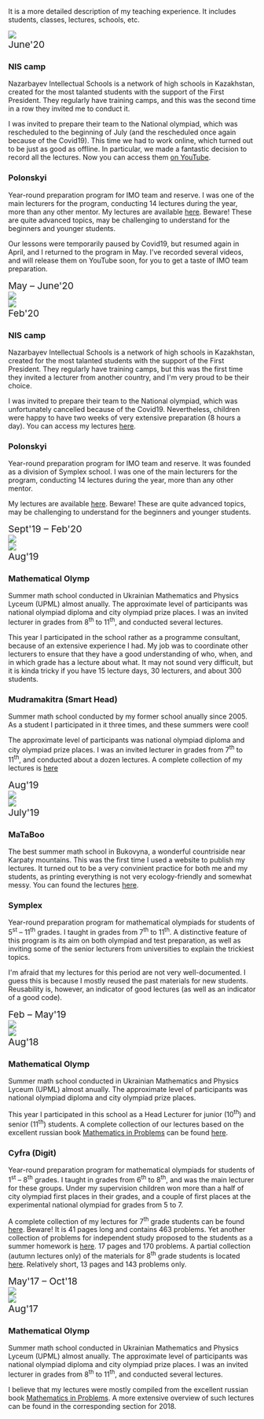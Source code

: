 <p class="mt-3">
  It is a more detailed description of my teaching experience.  It includes students, classes, lectures, schools, etc.
</p>

<div class="row">
    <div class="col-5 text-right">
        <img src="./assets/nis.jpg" class="rounded-circle img-fluid" data-holder-rendered="true">
    </div>
    <div class="col-2" style="text-align: center; vertical-align: middle;">
        <div class="text-center embed-responsive embed-responsive-1by1">
            <div class="embed-responsive-item bg-primary text-white" style="border-radius: 50%; font-size: 2vw; display: table;">
                <span style="vertical-align: middle; display: table-cell;">June'20</span>
            </div>
        </div>
    </div>
    <div class="col-5 text-left">
        <h3>
            NIS camp
        </h3>
        <p>
            Nazarbayev Intellectual Schools is a network of high schools in Kazakhstan, created for the most talanted students with the support of the First President.   They regularly have training camps, and this was the second time in a row they invited me to conduct it.  
        </p>
        <p>
            I was invited to prepare their team to the National olympiad, which was rescheduled to the beginning of July (and the rescheduled once again because of the Covid19).  This time we had to work online, which turned out to be just as good as offline.  In particular, we made a fantastic decision to record all the lectures.  Now you can access them <a href="https://www.youtube.com/playlist?list=PL5XMnwBFMSgfhYAR069_s8iKkQYO59BzX">on YouTube</a>.
        </p>
    </div>
</div>

<div class="row">
    <div class="col-5 text-right">
        <h3>
            Polonskyi
        </h3>
        <p>
            Year-round preparation program for IMO team and reserve.  I was one of the main lecturers for the program, conducting 14 lectures during the year, more than any other mentor.  My lectures are available <a href="https://sky-nik.github.io/teaching/sources/polonskyi/">here</a>.  Beware!  These are quite advanced topics, may be challenging to understand for the beginners and younger students.
        </p>
        <p>
            Our lessons were temporarily paused by Covid19, but resumed again in April, and I returned to the program in May.  I've recorded several videos, and will release them on YouTube soon, for you to get a taste of IMO team preparation. 
        </p>
    </div>
    <div class="col-2" style="text-align: center; vertical-align: middle;">
        <div class="text-center embed-responsive embed-responsive-1by1">
            <div class="embed-responsive-item bg-primary text-white" style="border-radius: 50%; font-size: 2vw; display: table;">
                <span style="vertical-align: middle; display: table-cell;">May &ndash; June'20</span>
            </div>
        </div>
    </div>
    <div class="col-5 text-left">
        <img src="./assets/polonskyi.png" class="rounded-circle img-fluid" data-holder-rendered="true">
    </div>
</div>

<div class="row">
    <div class="col-5 text-right">
        <img src="./assets/nis.jpg" class="rounded-circle img-fluid" data-holder-rendered="true">
    </div>
    <div class="col-2" style="text-align: center; vertical-align: middle;">
        <div class="text-center embed-responsive embed-responsive-1by1">
            <div class="embed-responsive-item bg-primary text-white" style="border-radius: 50%; font-size: 2vw; display: table;">
                <span style="vertical-align: middle; display: table-cell;">Feb'20</span>
            </div>
        </div>
    </div>
    <div class="col-5 text-left">
        <h3>
            NIS camp
        </h3>
        <p>
            Nazarbayev Intellectual Schools is a network of high schools in Kazakhstan, created for the most talanted students with the support of the First President.   They regularly have training camps, but this was the first time they invited a lecturer from another country, and I'm very proud to be their choice.  
        </p>
        <p>
            I was invited to prepare their team to the National olympiad, which was unfortunately cancelled because of the Covid19.  Nevertheless, children were happy to have two weeks of very extensive preparation (8 hours a day).  You can access my lectures <a href="https://sky-nik.github.io/teaching/sources/Kazakhstan/">here</a>.
        </p>
    </div>
</div>

<div class="row">
    <div class="col-5 text-right">
        <h3>
            Polonskyi
        </h3>
        <p>
            Year-round preparation program for IMO team and reserve.  It was founded as a division of Symplex school.  I was one of the main lecturers for the program, conducting 14 lectures during the year, more than any other mentor.
        </p>
        <p>
            My lectures are available <a href="https://sky-nik.github.io/teaching/sources/polonskyi/">here</a>.  Beware!  These are quite advanced topics, may be challenging to understand for the beginners and younger students.
        </p>
    </div>
    <div class="col-2" style="text-align: center; vertical-align: middle;">
        <div class="text-center embed-responsive embed-responsive-1by1">
            <div class="embed-responsive-item bg-primary text-white" style="border-radius: 50%; font-size: 2vw; display: table;">
                <span style="vertical-align: middle; display: table-cell;">Sept'19 &ndash; Feb'20</span>
            </div>
        </div>
    </div>
    <div class="col-5 text-left">
        <img src="./assets/polonskyi.png" class="rounded-circle img-fluid" data-holder-rendered="true">
    </div>
</div>

<div class="row">
    <div class="col-5 text-right">
        <img src="./assets/matholymp.jpg" class="rounded-circle img-fluid" data-holder-rendered="true">
    </div>
    <div class="col-2" style="text-align: center; vertical-align: middle;">
        <div class="text-center embed-responsive embed-responsive-1by1">
            <div class="embed-responsive-item bg-primary text-white" style="border-radius: 50%; font-size: 2vw; display: table;">
                <span style="vertical-align: middle; display: table-cell;">Aug'19</span>
            </div>
        </div>
    </div>
    <div class="col-5 text-left">
        <h3>
            Mathematical Olymp
        </h3>
        <p>
            Summer math school conducted in Ukrainian Mathematics and Physics Lyceum (UPML) almost anually.  The approximate level of participants was national olympiad diploma and city olympiad prize places.  I was an invited lecturer in grades from 8<sup>th</sup> to 11<sup>th</sup>, and conducted several lectures.
        </p>
        <p>
            This year I participated in the school rather as a programme consultant, because of an extensive experience I had.  My job was to coordinate other lecturers to ensure that they have a good understanding of who, when, and in which grade has a lecture about what.  It may not sound very difficult, but it is kinda tricky if you have 15 lecture days, 30 lecturers, and about 300 students.
        </p>
    </div>
</div>

<div class="row">
    <div class="col-5 text-right">
        <h3>
            Mudramakitra (Smart Head)
        </h3>
        <p>
            Summer math school conducted by my former school anually since 2005.  As a student I participated in it three times, and these summers were cool!
        </p>
        <p>
            The approximate level of participants was national olympiad diploma and city olympiad prize places.  I was an invited lecturer in grades from 7<sup>th</sup> to 11<sup>th</sup>, and conducted about a dozen lectures.  A complete collection of my lectures is <a href="./assets/mudramakitra.pdf">here</a>
        </p>
    </div>
    <div class="col-2" style="text-align: center; vertical-align: middle;">
        <div class="text-center embed-responsive embed-responsive-1by1">
            <div class="embed-responsive-item bg-primary text-white" style="border-radius: 50%; font-size: 2vw; display: table;">
                <span style="vertical-align: middle; display: table-cell;">Aug'19</span>
            </div>
        </div>
    </div>
    <div class="col-5 text-left">
        <img src="./assets/mudramakitra.png" class="rounded-circle img-fluid" data-holder-rendered="true">
    </div>
</div>

<div class="row">
    <div class="col-5 text-right">
        <img src="./assets/mataboo.png" class="rounded-circle img-fluid" data-holder-rendered="true">
    </div>
    <div class="col-2" style="text-align: center; vertical-align: middle;">
        <div class="text-center embed-responsive embed-responsive-1by1">
            <div class="embed-responsive-item bg-primary text-white" style="border-radius: 50%; font-size: 2vw; display: table;">
                <span style="vertical-align: middle; display: table-cell;">July'19</span>
            </div>
        </div>
    </div>
    <div class="col-5 text-left">
        <h3>
            MaTaBoo
        </h3>
        <p>
            The best summer math school in Bukovyna, a wonderful countriside near Karpaty mountains.  This was the first time I used a website to publish my lectures.  It turned out to be a very convinient practice for both me and my students, as printing everything is not very ecology-friendly and somewhat messy.  You can found the lectures <a href="https://sky-nik.github.io/teaching/sources/mataboo/">here</a>.  
        </p>
    </div>
</div>

<div class="row">
    <div class="col-5 text-right">
        <h3>
            Symplex
        </h3>
        <p>
            Year-round preparation program for mathematical olympiads for students of 5<sup>st</sup> &ndash; 11<sup>th</sup> grades.  I taught in grades from 7<sup>th</sup> to 11<sup>th</sup>.  A distinctive feature of this program is its aim on both olympiad and test preparation, as well as inviting some of the senior lecturers from universities to explain the trickiest topics.
        </p>
        <p>
            I'm afraid that my lectures for this period are not very well-documented.  I guess this is because I mostly reused the past materials for new students.  Reusability is, however, an indicator of good lectures (as well as an indicator of a good code).
        </p>
    </div>
    <div class="col-2" style="text-align: center; vertical-align: middle;">
        <div class="text-center embed-responsive embed-responsive-1by1">
            <div class="embed-responsive-item bg-primary text-white" style="border-radius: 50%; font-size: 2vw; display: table;">
                <span style="vertical-align: middle; display: table-cell;">Feb &ndash; May'19</span>
            </div>
        </div>
    </div>
    <div class="col-5 text-left">
        <img src="./assets/symplex.png" class="rounded-circle img-fluid" data-holder-rendered="true">
    </div>
</div>

<div class="row">
    <div class="col-5 text-right">
        <img src="./assets/matholymp.jpg" class="rounded-circle img-fluid" data-holder-rendered="true">
    </div>
    <div class="col-2" style="text-align: center; vertical-align: middle;">
        <div class="text-center embed-responsive embed-responsive-1by1">
            <div class="embed-responsive-item bg-primary text-white" style="border-radius: 50%; font-size: 2vw; display: table;">
                <span style="vertical-align: middle; display: table-cell;">Aug'18</span>
            </div>
        </div>
    </div>
    <div class="col-5 text-left">
        <h3>
            Mathematical Olymp
        </h3>
        <p>
            Summer math school conducted in Ukrainian Mathematics and Physics Lyceum (UPML) almost anually.  The approximate level of participants was national olympiad diploma and city olympiad prize places.
        </p>
        <p>
            This year I participated in this school as a Head Lecturer for junior (10<sup>th</sup>) and senior (11<sup>th</sup>) students.  A complete collection of our lectures based on the excellent russian book <a href="https://www.mccme.ru/free-books/olymp/matprob.pdf">Mathematics in Problems</a> can be found <a href="./assets/umpl-sms.pdf">here</a>.
        </p>
    </div>
</div>

<div class="row">
    <div class="col-5 text-right">
        <h3>
            Cyfra (Digit)
        </h3>
        <p>
            Year-round preparation program for mathematical olympiads for students of 1<sup>st</sup> &ndash; 8<sup>th</sup> grades.  I taught in grades from 6<sup>th</sup> to 8<sup>th</sup>, and was the main lecturer for these groups.  Under my supervision children won more than a half of city olympiad first places in their grades, and a couple of first places at the experimental national olympiad for grades from 5 to 7.
        </p>
        <p>
            A complete collection of my lectures for 7<sup>th</sup> grade students can be found <a href="./assets/digit-7.pdf">here</a>.  Beware!  It is 41 pages long and contains 463 problems.  Yet another collection of problems for independent study proposed to the students as a summer homework is <a href="./assets/digit-summer.pdf">here</a>.  17 pages and 170 problems.  A partial collection (autumn lectures only) of the materials for 8<sup>th</sup> grade students is located <a href="./assets/digit-8.pdf">here</a>.  Relatively short, 13 pages and 143 problems only. 
        </p>
    </div>
    <div class="col-2" style="text-align: center; vertical-align: middle;">
        <div class="text-center embed-responsive embed-responsive-1by1">
            <div class="embed-responsive-item bg-primary text-white" style="border-radius: 50%; font-size: 2vw; display: table;">
                <span style="vertical-align: middle; display: table-cell;">May'17 &ndash; Oct'18</span>
            </div>
        </div>
    </div>
    <div class="col-5 text-left">
        <img src="./assets/cyfra.jpg" class="rounded-circle img-fluid" data-holder-rendered="true">
    </div>
</div>

<div class="row">
    <div class="col-5 text-right">
        <img src="./assets/matholymp.jpg" class="rounded-circle img-fluid" data-holder-rendered="true">
    </div>
    <div class="col-2" style="text-align: center; vertical-align: middle;">
        <div class="text-center embed-responsive embed-responsive-1by1">
            <div class="embed-responsive-item bg-primary text-white" style="border-radius: 50%; font-size: 2vw; display: table;">
                <span style="vertical-align: middle; display: table-cell;">Aug'17</span>
            </div>
        </div>
    </div>
    <div class="col-5 text-left">
        <h3>
            Mathematical Olymp
        </h3>
        <p>
            Summer math school conducted in Ukrainian Mathematics and Physics Lyceum (UPML) almost anually.  The approximate level of participants was national olympiad diploma and city olympiad prize places.  I was an invited lecturer in grades from 8<sup>th</sup> to 11<sup>th</sup>, and conducted several lectures.
        </p>
        <p>
            I believe that my lectures were mostly compiled from the excellent russian book <a href="https://www.mccme.ru/free-books/olymp/matprob.pdf">Mathematics in Problems</a>.  A more extensive overview of such lectures can be found in the corresponding section for 2018.
        </p>
    </div>
</div>